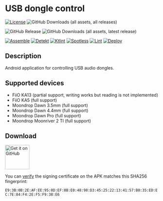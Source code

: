 # USB dongle control
[![License](https://img.shields.io/github/license/Tommy-Geenexus/usb-dongle-control)](https://mit-license.org/)
![GitHub Downloads (all assets, all releases)](https://img.shields.io/github/downloads/Tommy-Geenexus/usb-dongle-control/total)<p>
![GitHub Release](https://img.shields.io/github/v/release/Tommy-Geenexus/usb-dongle-control)
![GitHub Downloads (all assets, latest release)](https://img.shields.io/github/downloads/Tommy-Geenexus/usb-dongle-control/latest/total)<p>
[![Assemble](https://github.com/Tommy-Geenexus/usb-dongle-control/actions/workflows/assemble.yml/badge.svg)](https://github.com/Tommy-Geenexus/usb-dongle-control/actions/workflows/assemble.yml)
[![Detekt](https://github.com/Tommy-Geenexus/usb-dongle-control/actions/workflows/detekt.yml/badge.svg)](https://github.com/Tommy-Geenexus/usb-dongle-control/actions/workflows/detekt.yml)
[![Ktlint](https://github.com/Tommy-Geenexus/usb-dongle-control/actions/workflows/ktlint.yml/badge.svg)](https://github.com/Tommy-Geenexus/usb-dongle-control/actions/workflows/ktlint.yml)
[![Spotless](https://github.com/Tommy-Geenexus/usb-dongle-control/actions/workflows/spotless.yml/badge.svg)](https://github.com/Tommy-Geenexus/usb-dongle-control/actions/workflows/spotless.yml)
[![Lint](https://github.com/Tommy-Geenexus/usb-dongle-control/actions/workflows/lint.yml/badge.svg)](https://github.com/Tommy-Geenexus/usb-dongle-control/actions/workflows/lint.yml)
[![Deploy](https://github.com/Tommy-Geenexus/usb-dongle-control/actions/workflows/deploy.yml/badge.svg)](https://github.com/Tommy-Geenexus/usb-dongle-control/actions/workflows/deploy.yml)

## Description
Android application for controlling USB audio dongles.

## Supported devices
- FiiO KA13 (partial support, writing works but reading is not implemented)
- FiiO KA5 (full support)
- Moondrop Dawn 3.5mm (full support)
- Moondrop Dawn 4.4mm (full support)
- Moondrop Dawn Pro (full support)
- Moondrop Moonriver 2 TI (full support)

## Download
<a href='https://github.com/Tommy-Geenexus/usb-dongle-control/releases/latest'><img alt='Get it on GitHub' height='80' src='https://s1.ax1x.com/2023/01/12/pSu1a36.png'/></a>
  
You can [verify](https://developer.android.com/tools/apksigner#usage-verify) the signing certificate on the APK matches this SHA256 fingerprint:

```E9:3B:0B:2E:AF:EE:95:0D:EF:8B:E0:48:98:D3:45:25:22:13:41:57:B0:35:ED:EC:7E:84:F4:2E:F5:F9:38:E6```
